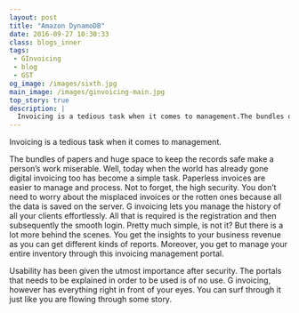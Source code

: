 ```yaml
---
layout: post
title: "Amazon DynamoDB"
date: 2016-09-27 10:30:33
class: blogs_inner
tags: 
 - GInvoicing
 - blog
 - GST
og_image: /images/sixth.jpg
main_image: /images/ginvoicing-main.jpg
top_story: true
description: |
  Invoicing is a tedious task when it comes to management.The bundles of papers and huge space to keep the records safe make a person’s work miserable.
---
```

Invoicing is a tedious task when it comes to management.
<!--more-->
The bundles of papers and huge space to keep the records safe make a person’s work miserable. Well, today when the world has already gone digital invoicing too has become a simple task.
Paperless invoices are easier to manage and process. Not to forget, the high security. You don’t need to worry about the misplaced invoices or the rotten ones because all the data is saved on the server. G invoicing lets you manage the history of all your clients effortlessly. All that is required is the registration and then subsequently the smooth login. Pretty much simple, is not it? But there is a lot more behind the scenes. You get the insights to your business revenue as you can get different kinds of     reports. Moreover, you get to manage your entire inventory through this invoicing management portal.

Usability has been given the utmost importance after security. The portals that needs to be explained in order to be used is of no use. G invoicing, however has everything right in front of your eyes. You can surf through it just like you are flowing through some story.
